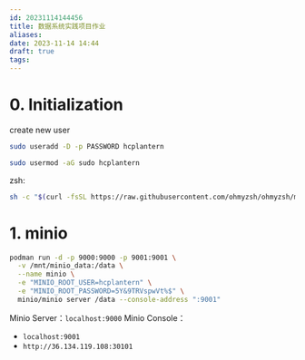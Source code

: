 ```yaml
---
id: 20231114144456
title: 数据系统实践项目作业
aliases: 
date: 2023-11-14 14:44
draft: true
tags:
---
```

# 0. Initialization

create new user

```sh
sudo useradd -D -p PASSWORD hcplantern

sudo usermod -aG sudo hcplantern

```

zsh:
```zsh
sh -c "$(curl -fsSL https://raw.githubusercontent.com/ohmyzsh/ohmyzsh/master/tools/install.sh)"

```

# 1. minio

```zsh
podman run -d -p 9000:9000 -p 9001:9001 \
  -v /mnt/minio_data:/data \
  --name minio \
  -e "MINIO_ROOT_USER=hcplantern" \
  -e "MINIO_ROOT_PASSWORD=5Y&9TRVspwVt%$" \
  minio/minio server /data --console-address ":9001"
```


Minio Server：`localhost:9000`
Minio Console：
-  `localhost:9001`
- `http://36.134.119.108:30101`